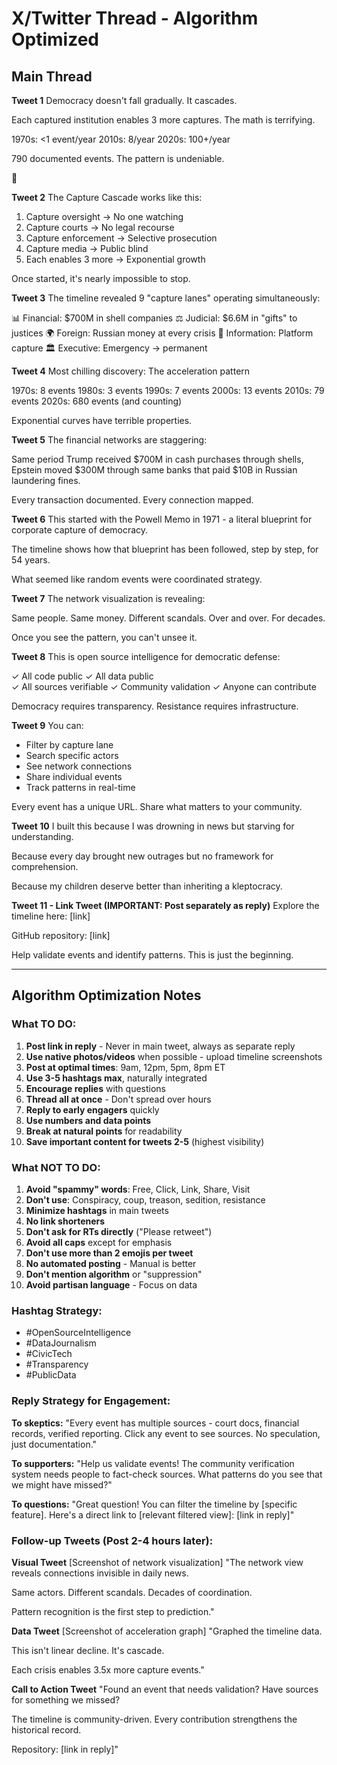 # X/Twitter Thread - Algorithm Optimized

## Main Thread

**Tweet 1**
Democracy doesn't fall gradually. It cascades.

Each captured institution enables 3 more captures. The math is terrifying.

1970s: <1 event/year
2010s: 8/year
2020s: 100+/year

790 documented events. The pattern is undeniable.

🧵

**Tweet 2**
The Capture Cascade works like this:

1. Capture oversight → No one watching
2. Capture courts → No legal recourse
3. Capture enforcement → Selective prosecution
4. Capture media → Public blind
5. Each enables 3 more → Exponential growth

Once started, it's nearly impossible to stop.

**Tweet 3**
The timeline revealed 9 "capture lanes" operating simultaneously:

📊 Financial: $700M in shell companies
⚖️ Judicial: $6.6M in "gifts" to justices
🌍 Foreign: Russian money at every crisis
📱 Information: Platform capture
🏛️ Executive: Emergency → permanent

**Tweet 4**
Most chilling discovery: The acceleration pattern

1970s: 8 events
1980s: 3 events
1990s: 7 events
2000s: 13 events
2010s: 79 events
2020s: 680 events (and counting)

Exponential curves have terrible properties.

**Tweet 5**
The financial networks are staggering:

Same period Trump received $700M in cash purchases through shells, Epstein moved $300M through same banks that paid $10B in Russian laundering fines.

Every transaction documented. Every connection mapped.

**Tweet 6**
This started with the Powell Memo in 1971 - a literal blueprint for corporate capture of democracy.

The timeline shows how that blueprint has been followed, step by step, for 54 years.

What seemed like random events were coordinated strategy.

**Tweet 7**
The network visualization is revealing:

Same people. Same money. Different scandals.
Over and over. For decades.

Once you see the pattern, you can't unsee it.

**Tweet 8**
This is open source intelligence for democratic defense:

✓ All code public
✓ All data public  
✓ All sources verifiable
✓ Community validation
✓ Anyone can contribute

Democracy requires transparency. Resistance requires infrastructure.

**Tweet 9**
You can:
- Filter by capture lane
- Search specific actors
- See network connections
- Share individual events
- Track patterns in real-time

Every event has a unique URL. Share what matters to your community.

**Tweet 10**
I built this because I was drowning in news but starving for understanding.

Because every day brought new outrages but no framework for comprehension.

Because my children deserve better than inheriting a kleptocracy.

**Tweet 11 - Link Tweet (IMPORTANT: Post separately as reply)**
Explore the timeline here:
[link]

GitHub repository:
[link]

Help validate events and identify patterns. This is just the beginning.

---

## Algorithm Optimization Notes

### What TO DO:
1. **Post link in reply** - Never in main tweet, always as separate reply
2. **Use native photos/videos** when possible - upload timeline screenshots
3. **Post at optimal times**: 9am, 12pm, 5pm, 8pm ET
4. **Use 3-5 hashtags max**, naturally integrated
5. **Encourage replies** with questions
6. **Thread all at once** - Don't spread over hours
7. **Reply to early engagers** quickly
8. **Use numbers and data points**
9. **Break at natural points** for readability
10. **Save important content for tweets 2-5** (highest visibility)

### What NOT TO DO:
1. **Avoid "spammy" words**: Free, Click, Link, Share, Visit
2. **Don't use**: Conspiracy, coup, treason, sedition, resistance
3. **Minimize hashtags** in main tweets
4. **No link shorteners**
5. **Don't ask for RTs directly** ("Please retweet")
6. **Avoid all caps** except for emphasis
7. **Don't use more than 2 emojis per tweet**
8. **No automated posting** - Manual is better
9. **Don't mention algorithm** or "suppression"
10. **Avoid partisan language** - Focus on data

### Hashtag Strategy:
- #OpenSourceIntelligence
- #DataJournalism
- #CivicTech
- #Transparency
- #PublicData

### Reply Strategy for Engagement:

**To skeptics:**
"Every event has multiple sources - court docs, financial records, verified reporting. Click any event to see sources. No speculation, just documentation."

**To supporters:**
"Help us validate events! The community verification system needs people to fact-check sources. What patterns do you see that we might have missed?"

**To questions:**
"Great question! You can filter the timeline by [specific feature]. Here's a direct link to [relevant filtered view]: [link in reply]"

### Follow-up Tweets (Post 2-4 hours later):

**Visual Tweet**
[Screenshot of network visualization]
"The network view reveals connections invisible in daily news.

Same actors. Different scandals. Decades of coordination.

Pattern recognition is the first step to prediction."

**Data Tweet**
[Screenshot of acceleration graph]
"Graphed the timeline data. 

This isn't linear decline. It's cascade.

Each crisis enables 3.5x more capture events."

**Call to Action Tweet**
"Found an event that needs validation? Have sources for something we missed?

The timeline is community-driven. Every contribution strengthens the historical record.

Repository: [link in reply]"